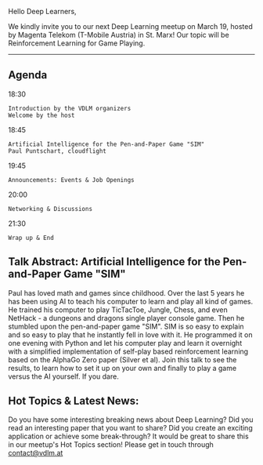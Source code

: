 Hello Deep Learners,

We kindly invite you to our next Deep Learning meetup on March 19, hosted by Magenta Telekom (T-Mobile Austria) in St. Marx! Our topic will be Reinforcement Learning for Game Playing.

***

## Agenda

18:30
    
    Introduction by the VDLM organizers
    Welcome by the host

18:45

    Artificial Intelligence for the Pen-and-Paper Game "SIM"
    Paul Puntschart, cloudflight

19:45

    Announcements: Events & Job Openings

20:00

    Networking & Discussions
21:30 
    
    Wrap up & End

## Talk Abstract: Artificial Intelligence for the Pen-and-Paper Game "SIM"

Paul has loved math and games since childhood. Over the last 5 years he has been using AI to teach his computer to learn and play all kind of games. He trained his computer to play TicTacToe, Jungle, Chess, and even NetHack - a dungeons and dragons single player console game. Then he stumbled upon the pen-and-paper game "SIM". SIM is so easy to explain and so easy to play that he instantly fell in love with it. He programmed it on one evening with Python and let his computer play and
learn it overnight with a simplified implementation of self-play based reinforcement learning based on the AlphaGo Zero paper (Silver et al). Join this talk to see the results, to learn how to set it up on your own and finally to play a game versus the AI yourself. If you dare.

## Hot Topics & Latest News:

Do you have some interesting breaking news about Deep Learning? Did you read an interesting paper that you want to share? Did you create an exciting application or achieve some break-through? It would be great to share this in our meetup's Hot Topics section! Please get in touch through contact@vdlm.at